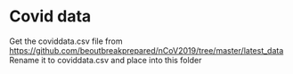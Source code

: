 # Covid data

Get the coviddata.csv file from https://github.com/beoutbreakprepared/nCoV2019/tree/master/latest_data
Rename it to coviddata.csv and place into this folder
